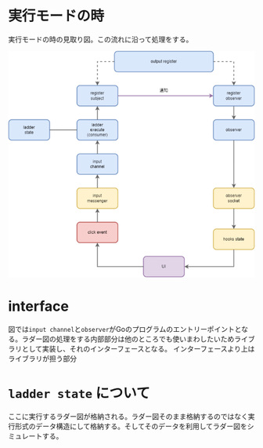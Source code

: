 # 実行モードの時

実行モードの時の見取り図。この流れに沿って処理をする。

![実行モードの時](./img/execute-mode.png)

# interface

図では`input channel`と`observer`がGoのプログラムのエントリーポイントとなる。ラダー図の処理をする内部部分は他のところでも使いまわしたいためライブラリとして実装し、それのインターフェースとなる。
インターフェースより上はライブラリが担う部分

# `ladder state` について

ここに実行するラダー図が格納される。ラダー図そのまま格納するのではなく実行形式のデータ構造にして格納する。そしてそのデータを利用してラダー図をシミュレートする。
